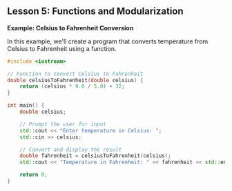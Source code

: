 ## Lesson 5: Functions and Modularization

**Example: Celsius to Fahrenheit Conversion**

In this example, we'll create a program that converts temperature from Celsius to Fahrenheit using a function.

```cpp
#include <iostream>

// Function to convert Celsius to Fahrenheit
double celsiusToFahrenheit(double celsius) {
    return (celsius * 9.0 / 5.0) + 32;
}

int main() {
    double celsius;

    // Prompt the user for input
    std::cout << "Enter temperature in Celsius: ";
    std::cin >> celsius;

    // Convert and display the result
    double fahrenheit = celsiusToFahrenheit(celsius);
    std::cout << "Temperature in Fahrenheit: " << fahrenheit << std::endl;

    return 0;
}
```